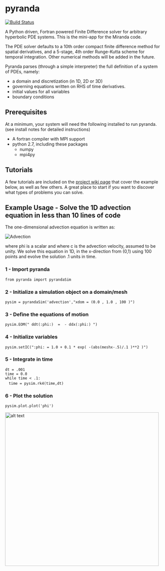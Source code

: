 # pyranda
[![Build Status](https://travis-ci.org/LLNL/pyranda.svg?branch=master)](https://travis-ci.org/LLNL/pyranda)

A Python driven, Fortran powered Finite Difference solver for arbitrary hyperbolic PDE systems.  This is the mini-app for the Miranda code.

The PDE solver defaults to a 10th order compact finite difference method for spatial derivatives, and a 5-stage, 4th order Runge-Kutta scheme for temporal integration.  Other numerical methods will be added in the future.
  
Pyranda parses (through a simple interpreter) the full definition of a system of PDEs, namely:
  - a domain and discretization (in 1D, 2D or 3D)
  - governing equations written on RHS of time derivatives.
  - initial values for all variables
  - boundary conditions



## Prerequisites
At a minimum, your system will need the following installed to run pyranda. (see install notes for detailed instructions) 
- A fortran compiler with MPI support
- python 2.7, including these packages
  - numpy
  - mpi4py

## Tutorials
A few tutorials are included on the [project wiki page](https://github.com/LLNL/pyranda/wiki) that cover the example below, as well as few others.  A great place to start if you want to discover what types of problems you can solve.


## Example Usage - Solve the 1D advection equation in less than 10 lines of code
The one-dimensional advection equation is written as:

![Advection](http://mathurl.com/y7qnvzeg.png)

where phi is a scalar and where c is the advection velocity, assumed to be unity.  We solve this equation 
in 1D, in the x-direction from (0,1) using 100 points and evolve the solution .1 units in time.

### 1 - Import pyranda
`from pyranda import pyrandaSim`

### 2 - Initialize a simulation object on a domain/mesh
`pysim = pyrandaSim('advection',"xdom = (0.0 , 1.0 , 100 )")`

### 3 - Define the equations of motion
`pysim.EOM(" ddt(:phi:)  =  - ddx(:phi:) ")`

### 4 - Initialize variables
`pysim.setIC(":phi: = 1.0 + 0.1 * exp( -(abs(meshx-.5)/.1 )**2 )")`

### 5 - Integrate in time
`dt = .001`  
`time = 0.0`  
`while time < .1:`    
&nbsp;&nbsp;&nbsp;`time = pysim.rk4(time,dt)`  

### 6 - Plot the solution
`pysim.plot.plot('phi')`

<img src="https://github.com/LLNL/pyranda/blob/master/docs/images/Advection.png" alt="alt text" width="500pt">
